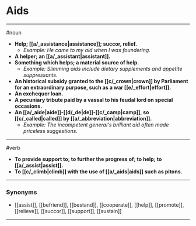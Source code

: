 # Aids
---
#noun
- **Help; [[a/_assistance|assistance]]; succor, relief.**
	- _Example: He came to my aid when I was foundering._
- **A helper; an [[a/_assistant|assistant]].**
- **Something which helps; a material source of help.**
	- _Example: Slimming aids include dietary supplements and appetite suppressants._
- **An historical subsidy granted to the [[c/_crown|crown]] by Parliament for an extraordinary purpose, such as a war [[e/_effort|effort]].**
- **An exchequer loan.**
- **A pecuniary tribute paid by a vassal to his feudal lord on special occasions.**
- **An [[a/_aide|aide]]-[[d/_de|de]]-[[c/_camp|camp]], so [[c/_called|called]] by [[a/_abbreviation|abbreviation]].**
	- _Example: The incompetent general's brilliant aid often made priceless suggestions._
---
#verb
- **To provide support to; to further the progress of; to help; to [[a/_assist|assist]].**
- **To [[c/_climb|climb]] with the use of [[a/_aids|aids]] such as pitons.**
---
### Synonyms
- [[assist]], [[befriend]], [[bestand]], [[cooperate]], [[help]], [[promote]], [[relieve]], [[succor]], [[support]], [[sustain]]
---
